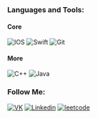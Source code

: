 ### Languages and Tools:
#### Core
![IOS](https://img.shields.io/badge/-IOS-090909?style=for-the-badge&logo=IOS&logoColor=47C5FB)
![Swift](https://img.shields.io/badge/-Swift-090909?style=for-the-badge&logo=Swift&logoColor=097CDB)
![Git](https://img.shields.io/badge/-Git-090909?style=for-the-badge&logo=Git&logoColor=097CDB)

#### More
![C++](https://img.shields.io/badge/-C++-090909?style=for-the-badge&logo=C%2b%2b&logoColor=6296CC)
![Java](https://img.shields.io/badge/-Java-090909?style=for-the-badge&logo=Java%2b%2b&logoColor=6296CC)

### Follow Me:
[![VK](https://img.shields.io/badge/-Vkontakte-090909?style=for-the-badge&logo=VK&logoColor=B4068E)](https://vk.com/kiraykor/)
[![Linkedin](https://img.shields.io/badge/-linkedin-090909?style=for-the-badge&logo=linkedin&logoColor=4F7DB3)](https://www.linkedin.com/in/kirillkor/)
[![leetcode](https://img.shields.io/badge/-Vkontakte-090909?style=for-the-badge&logo=leetcode&logoColor=B4068E)](https://leetcode.com/kira_001/)
